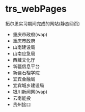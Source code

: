 # trs_webPages
拓尔思实习期间完成的网站(静态网页)

+ 重庆市政府(wap)
+ 重庆市政府
+ 山南建设局
+ 山南应急局
+ 西藏文化厅
+ 新疆信息平台
+ 新疆石榴学院
+ 宜宾金融局
+ 宜宾城乡建设局
+ 银川新闻网(wap)
+ 云南能投
+ 贵州接口

